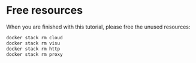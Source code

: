 # Free resources

When you are finished with this tutorial, please free the unused resources:

```bash
docker stack rm cloud
docker stack rm visu
docker stack rm http
docker stack rm proxy
```
